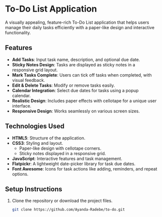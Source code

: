# To-Do List Application

A visually appealing, feature-rich To-Do List application that helps users manage their daily tasks efficiently with a paper-like design and interactive functionality.

## Features

- **Add Tasks**: Input task name, description, and optional due date.
- **Sticky Notes Design**: Tasks are displayed as sticky notes in a responsive grid layout.
- **Mark Tasks Complete**: Users can tick off tasks when completed, with visual feedback.
- **Edit & Delete Tasks**: Modify or remove tasks easily.
- **Calendar Integration**: Select due dates for tasks using a popup calendar.
- **Realistic Design**: Includes paper effects with cellotape for a unique user interface.
- **Responsive Design**: Works seamlessly on various screen sizes.

## Technologies Used

- **HTML5**: Structure of the application.
- **CSS3**: Styling and layout.
  - Paper-like design with cellotape corners.
  - Sticky notes displayed in a responsive grid.
- **JavaScript**: Interactive features and task management.
- **Flatpickr**: A lightweight date-picker library for task due dates.
- **Font Awesome**: Icons for task actions like adding, reminders, and repeat options.

## Setup Instructions

1. Clone the repository or download the project files.
   ```bash
   git clone https://github.com/Ayanda-Radebe/to-do.git
